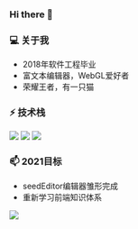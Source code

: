 ### Hi there 👋

### 💻  关于我
* 2018年软件工程毕业
* 富文本编辑器，WebGL爱好者
* 荣耀王者，有一只猫


### ⚡ 技术栈

![](https://img.shields.io/badge/-JavaScript-e5cd0c?style=plasticee&logo=JavaScript&labelColor=f7df1e&logoColor=000)
![](https://img.shields.io/badge/-Typescript-29beb0?style=plastice&logo=TypeScript&labelColor=ffffff&color=294E80)
![](https://img.shields.io/badge/-React-29beb0?style=plastice&logo=React&labelColor=ffffff&color=61DAFB)

###  📫 2021目标
* seedEditor编辑器雏形完成
* 重新学习前端知识体系

<img src="https://github-readme-stats.vercel.app/api?username=AdamLambet&show_icons=true&icon_color=CE1D2D&text_color=718096&bg_color=ffffff&hide_title=true" />

<!--
Here are some ideas to get you started:

- 🔭 I’m currently working on ...
- 🌱 I’m currently learning ...
- 👯 I’m looking to collaborate on ...
- 🤔 I’m looking for help with ...
- 💬 Ask me about ...
- 📫 How to reach me: ...
- 😄 Pronouns: ...
- ⚡ Fun fact: ...
-->
